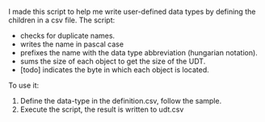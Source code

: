 I made this script to help me write user-defined data types by defining the children in a csv file.
The script:
* checks for duplicate names.
* writes the name in pascal case
* prefixes the name with the data type abbreviation (hungarian notation).
* sums the size of each object to get the size of the UDT.
* [todo] indicates the byte in which each object is located.

To use it:
1. Define the data-type in the definition.csv, follow the sample.
2. Execute the script, the result is written to udt.csv
